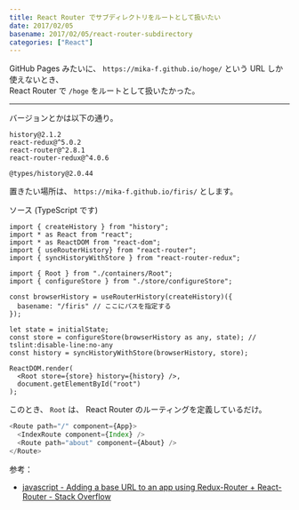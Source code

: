 ```yaml
---
title: React Router でサブディレクトリをルートとして扱いたい
date: 2017/02/05
basename: 2017/02/05/react-router-subdirectory
categories: ["React"]
---
```


GitHub Pages みたいに、 `https://mika-f.github.io/hoge/` という URL しか使えないとき、  
React Router で `/hoge` をルートとして扱いたかった。

---

バージョンとかは以下の通り。

```
history@2.1.2
react-redux@^5.0.2
react-router@^2.8.1
react-router-redux@^4.0.6

@types/history@2.0.44
```

置きたい場所は、 `https://mika-f.github.io/firis/` とします。

ソース (TypeScript です)

```typescript:index.tsx
import { createHistory } from "history";
import * as React from "react";
import * as ReactDOM from "react-dom";
import { useRouterHistory} from "react-router";
import { syncHistoryWithStore } from "react-router-redux";

import { Root } from "./containers/Root";
import { configureStore } from "./store/configureStore";

const browserHistory = useRouterHistory(createHistory)({
  basename: "/firis" // ここにパスを指定する
});

let state = initialState;
const store = configureStore(browserHistory as any, state); // tslint:disable-line:no-any
const history = syncHistoryWithStore(browserHistory, store);

ReactDOM.render(
  <Root store={store} history={history} />,
  document.getElementById("root")
);
```

このとき、 `Root` は、 React Router のルーティングを定義しているだけ。

```typescript
<Route path="/" component={App}>
  <IndexRoute component={Index} />
  <Route path="about" component={About} />
</Route>
```

参考：

- [javascript - Adding a base URL to an app using Redux-Router + React-Router - Stack Overflow](http://stackoverflow.com/questions/33376414/adding-a-base-url-to-an-app-using-redux-router-react-router)
